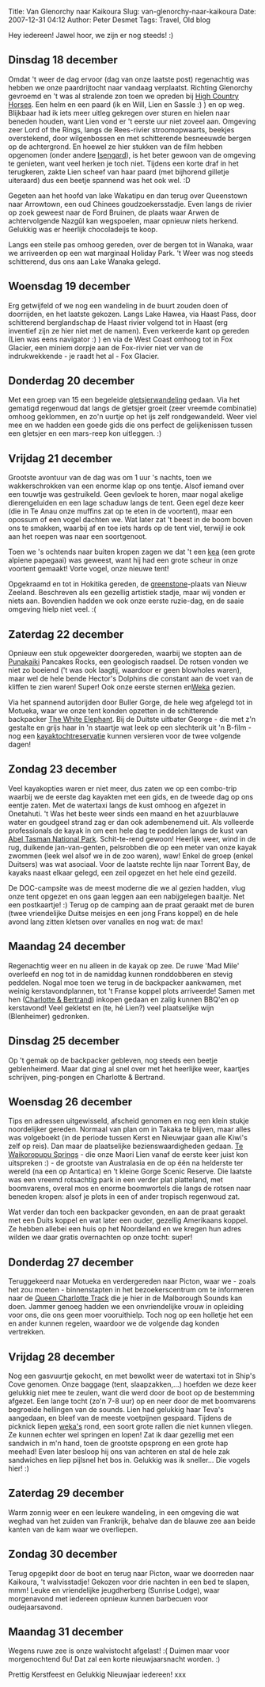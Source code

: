 Title: Van Glenorchy naar Kaikoura
Slug: van-glenorchy-naar-kaikoura
Date: 2007-12-31 04:12
Author: Peter Desmet
Tags: Travel, Old blog

Hey iedereen! Jawel hoor, we zijn er nog steeds! :)

## Dinsdag 18 december

Omdat 't weer de dag ervoor (dag van onze laatste post) regenachtig was hebben we onze paardrijtocht naar vandaag verplaatst. Richting Glenorchy gevroemd en 't was al stralende zon toen we opreden bij [High Country Horses](http://www.high-country-horses.co.nz/). Een helm en een paard (ik en Will, Lien en Sassle :) ) en op weg. Blijkbaar had ik iets meer uitleg gekregen over sturen en hielen naar beneden houden, want Lien vond er 't eerste uur niet zoveel aan. Omgeving zeer Lord of the Rings, langs de Rees-rivier stroomopwaarts, beekjes overstekend, door wilgenbossen en met schitterende besneeuwde bergen op de achtergrond. En hoewel ze hier stukken van de film hebben opgenomen (onder andere [Isengard](http://en.wikipedia.org/wiki/Isengard)), is het beter gewoon van de omgeving te genieten, want veel herken je toch niet. Tijdens een korte draf in het terugkeren, zakte Lien scheef van haar paard (met bijhorend gilletje uiteraard) dus een beetje spannend was het ook wel. :D

Gegeten aan het hoofd van lake Wakatipu en dan terug over Queenstown naar Arrowtown, een oud Chinees goudzoekersstadje. Even langs de rivier op zoek geweest naar de Ford Bruinen, de plaats waar Arwen de achtervolgende Nazgûl kan wegspoelen, maar opnieuw niets herkend. Gelukkig was er heerlijk chocoladeijs te koop.

Langs een steile pas omhoog gereden, over de bergen tot in Wanaka, waar we arriveerden op een wat marginaal Holiday Park. 't Weer was nog steeds schitterend, dus ons aan Lake Wanaka gelegd.

## Woensdag 19 december

Erg getwijfeld of we nog een wandeling in de buurt zouden doen of doorrijden, en het laatste gekozen. Langs Lake Hawea, via Haast Pass, door schitterend berglandschap de Haast rivier volgend tot in Haast (erg inventief zijn ze hier niet met de namen). Even verkeerde kant op gereden (Lien was eens navigator :) ) en via de West Coast omhoog tot in Fox Glacier, een miniem dorpje aan de Fox-rivier niet ver van de indrukwekkende - je raadt het al - Fox Glacier.

## Donderdag 20 december

Met een groep van 15 een begeleide [gletsjerwandeling](http://www.foxguides.co.nz/) gedaan. Via het gematigd regenwoud dat langs de gletsjer groeit (zeer vreemde combinatie) omhoog geklommen, en zo'n uurtje op het ijs zelf rondgewandeld. Weer viel mee en we hadden een goede gids die ons perfect de gelijkenissen tussen een gletsjer en een mars-reep kon uitleggen. :)

## Vrijdag 21 december

Grootste avontuur van de dag was om 1 uur 's nachts, toen we wakkerschrokken van een enorme klap op ons tentje. Alsof iemand over een touwtje was gestruikeld. Geen gevloek te horen, maar nogal akelige dierengeluiden en een lage schaduw langs de tent. Geen egel deze keer (die in Te Anau onze muffins zat op te eten in de voortent), maar een opossum of een vogel dachten we. Wat later zat 't beest in de boom boven ons te smakken, waarbij af en toe iets hards op de tent viel, terwijl ie ook aan het roepen was naar een soortgenoot.

Toen we 's ochtends naar buiten kropen zagen we dat 't een [kea](http://en.wikipedia.org/wiki/Kea) (een grote alpiene papegaai) was geweest, want hij had een grote scheur in onze voortent gemaakt! Vorte vogel, onze nieuwe tent!

Opgekraamd en tot in Hokitika gereden, de [greenstone](http://en.wikipedia.org/wiki/Pounamu)-plaats van Nieuw Zeeland. Beschreven als een gezellig artistiek stadje, maar wij vonden er niets aan. Bovendien hadden we ook onze eerste ruzie-dag, en de saaie omgeving hielp niet veel. :(

## Zaterdag 22 december

Opnieuw een stuk opgewekter doorgereden, waarbij we stopten aan de [Punakaiki](http://en.wikipedia.org/wiki/Punakaiki) Pancakes Rocks, een geologisch raadsel. De rotsen vonden we niet zo boeiend ('t was ook laagtij, waardoor er geen blowholes waren), maar wel de hele bende Hector's Dolphins die constant aan de voet van de kliffen te zien waren! Super! Ook onze eerste sternen en[Weka](http://en.wikipedia.org/wiki/Weka) gezien.

Via het spannend autorijden door Buller Gorge, de hele weg afgelegd tot in Motueka, waar we onze tent konden opzetten in de schitterende backpacker [The White Elephant](http://www.whiteelephant.co.nz/). Bij de Duitste uitbater George - die met z'n gestalte en grijs haar in 'n staartje wat leek op een slechterik uit 'n B-film - nog een [kayaktochtreservatie](http://www.seakayaknz.co.nz/) kunnen versieren voor de twee volgende dagen!

## Zondag 23 december

Veel kayakopties waren er niet meer, dus zaten we op een combo-trip waarbij we de eerste dag kayakten met een gids, en de tweede dag op ons eentje zaten. Met de watertaxi langs de kust omhoog en afgezet in Onetahuti. 't Was het beste weer sinds een maand en het azuurblauwe water en goudgeel strand zag er dan ook adembenemend uit. Als volleerde professionals de kayak in om een hele dag te peddelen langs de kust van [Abel Tasman National Park](http://en.wikipedia.org/wiki/Abel_Tasman_National_Park). Schit-te-rend gewoon! Heerlijk weer, wind in de rug, duikende jan-van-genten, pelsrobben die op een meter van onze kayak zwommen (leek wel alsof we in de zoo waren), waw! Enkel de groep (enkel Duitsers) was wat asociaal. Voor de laatste rechte lijn naar Torrent Bay, de kayaks naast elkaar gelegd, een zeil opgezet en het hele eind gezeild.

De DOC-campsite was de meest moderne die we al gezien hadden, vlug onze tent opgezet en ons gaan leggen aan een nabijgelegen baaitje. Net een postkaartje! :) Terug op de camping aan de praat geraakt met de buren (twee vriendelijke Duitse meisjes en een jong Frans koppel) en de hele avond lang zitten kletsen over vanalles en nog wat: de max!

## Maandag 24 december

Regenachtig weer en nu alleen in de kayak op zee. De ruwe 'Mad Mile' overleefd en nog tot in de namiddag kunnen ronddobberen en stevig peddelen. Nogal moe toen we terug in de backpacker aankwamen, met weinig kerstavondplannen, tot 't Franse koppel plots arriveerde! Samen met hen ([Charlotte & Bertrand](http://www.hollduquest.blogspot.com/)) inkopen gedaan en zalig kunnen BBQ'en op kerstavond! Veel gekletst en (te, hé Lien?) veel plaatselijke wijn (Blenheimer) gedronken.

## Dinsdag 25 december

Op 't gemak op de backpacker gebleven, nog steeds een beetje geblenheimerd. Maar dat ging al snel over met het heerlijke weer, kaartjes schrijven, ping-pongen en Charlotte & Bertrand.

## Woensdag 26 december

Tips en adressen uitgewisseld, afscheid genomen en nog een klein stukje noordelijker gereden. Normaal van plan om in Takaka te blijven, maar alles was volgeboekt (in de periode tussen Kerst en Nieuwjaar gaan alle Kiwi's zelf op reis). Dan maar de plaatselijke bezienswaardigheden gedaan. [Te Waikoropupu Springs](http://en.wikipedia.org/wiki/Te_Waikoropupu_Springs) - die onze Maori Lien vanaf de eerste keer juist kon uitspreken :) - de grootste van Australasia en de op één na helderste ter wereld (na een op Antartica) en 't kleine Gorge Scenic Reserve. Die laatste was een vreemd rotsachtig park in een verder plat platteland, met boomvarens, overal mos en enorme boomwortels die langs de rotsen naar beneden kropen: alsof je plots in een of ander tropisch regenwoud zat.

Wat verder dan toch een backpacker gevonden, en aan de praat geraakt met een Duits koppel en wat later een ouder, gezellig Amerikaans koppel. Ze hebben allebei een huis op het Noordeiland en we kregen hun adres wilden we daar gratis overnachten op onze tocht: super!

## Donderdag 27 december

Teruggekeerd naar Motueka en verdergereden naar Picton, waar we - zoals het zou moeten - binnenstapten in het bezoekerscentrum om te informeren naar de [Queen Charlotte Track](http://en.wikipedia.org/wiki/Queen_Charlotte_Sound_%28New_Zealand%29) die je hier in de Malborough Sounds kan doen. Jammer genoeg hadden we een onvriendelijke vrouw in opleiding voor ons, die ons geen moer vooruithielp. Toch nog op een holletje het een en ander kunnen regelen, waardoor we de volgende dag konden vertrekken.

## Vrijdag 28 december

Nog een gasvuurtje gekocht, en met bewolkt weer de watertaxi tot in Ship's Cove genomen. Onze baggage (tent, slaapzakken,...) hoefden we deze keer gelukkig niet mee te zeulen, want die werd door de boot op de bestemming afgezet. Een lange tocht (zo'n 7-8 uur) op en neer door de met boomvarens begroeide hellingen van de sounds. Lien had gelukkig haar Teva's aangedaan, en bleef van de meeste voetpijnen gespaard. Tijdens de picknick liepen [weka's](http://en.wikipedia.org/wiki/Weka) rond, een soort grote rallen die niet kunnen vliegen. Ze kunnen echter wel springen en lopen! Zat ik daar gezellig met een sandwich in m'n hand, toen de grootste opsprong en een grote hap meehad! Even later besloop hij ons van achteren en stal de hele zak sandwiches en liep pijlsnel het bos in. Gelukkig was ik sneller... Die vogels hier! :)

## Zaterdag 29 december

Warm zonnig weer en een leukere wandeling, in een omgeving die wat weghad van het zuiden van Frankrijk, behalve dan de blauwe zee aan beide kanten van de kam waar we overliepen.

## Zondag 30 december

Terug opgepikt door de boot en terug naar Picton, waar we doorreden naar Kaikoura, 't walvisstadje! Gekozen voor drie nachten in een bed te slapen, mmm! Leuke en vriendelijke jeugdherberg (Sunrise Lodge), waar morgenavond met iedereen opnieuw kunnen barbecuen voor oudejaarsavond.

## Maandag 31 december

Wegens ruwe zee is onze walvistocht afgelast! :( Duimen maar voor morgenochtend 6u! Dat zal een korte nieuwjaarsnacht worden. :)

Prettig Kerstfeest en Gelukkig Nieuwjaar iedereen! xxx